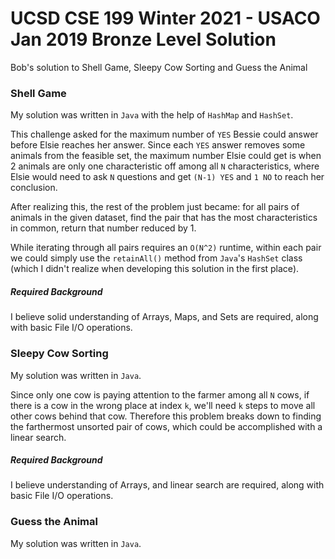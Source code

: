 # UCSD CSE 199 Winter 2021 - USACO Jan 2019 Bronze Level Solution
Bob's solution to Shell Game, Sleepy Cow Sorting and Guess the Animal

### Shell Game
My solution was written in `Java` with the help of `HashMap` and `HashSet`.

This challenge asked for the maximum number of `YES` Bessie could answer before Elsie reaches her answer. Since each `YES` answer removes some animals from the feasible set, the maximum number Elsie could get is when 2 animals are only one characteristic off among all `N` characteristics, where Elsie would need to ask `N` questions and get `(N-1) YES` and `1 NO` to reach her conclusion.

After realizing this, the rest of the problem just became: for all pairs of animals in the given dataset, find the pair that has the most characteristics in common, return that number reduced by 1. 

While iterating through all pairs requires an `O(N^2)` runtime, within each pair we could simply use the `retainAll()` method from `Java`'s `HashSet` class (which I didn't realize when developing this solution in the first place).

##### Required Background
I believe solid understanding of Arrays, Maps, and Sets are required, along with basic File I/O operations.

### Sleepy Cow Sorting
My solution was written in `Java`.

Since only one cow is paying attention to the farmer among all `N` cows, if there is a cow in the wrong place at index `k`, we'll need `k` steps to move all other cows behind that cow. Therefore this problem breaks down to finding the farthermost unsorted pair of cows, which could be accomplished with a linear search.

##### Required Background
I believe understanding of Arrays, and linear search are required, along with basic File I/O operations.

### Guess the Animal
My solution was written in `Java`.
